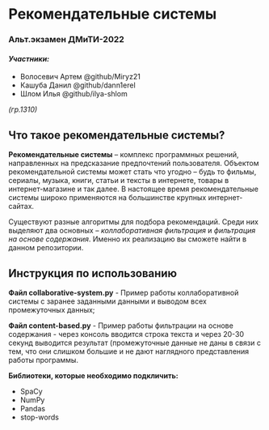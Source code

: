 # Рекомендательные системы
### Альт.экзамен ДМиТИ-2022
#### _Участники:_
* Волосевич Артем @github/Miryz21
* Кашуба Данил @github/dann1erel
* Шлом Илья @github/ilya-shlom

_(гр.1310)_

## Что такое рекомендательные системы?

**Рекомендательные системы** – комплекс программных решений, направленных
на предсказание предпочтений пользователя. Объектом рекомендательной
системы может стать что угодно – будь то фильмы, сериалы, музыка, книги,
статьи и тексты в интернете, товары в интернет-магазине и так далее.
В настоящее время рекомендательные системы широко применяются
на большинстве крупных интернет-сайтах.

Существуют разные алгоритмы для подбора рекомендаций. Среди них
выделяют два основных – _коллаборативная фильтрация_ и
_фильтрация на основе содержания_. Именно их реализацию вы
сможете найти в данном репозитории.

##  Инструкция по использованию

**Файл collaborative-system.py** - Пример работы коллаборативной системы с заранее заданными данными и выводом всех промежуточных данных;

**Файл content-based.py** - Пример работы фильтрации на основе содержания - через консоль вводится строка текста и через 20-30 секунд выводится результат (промежуточные данные не даны в связи с тем, что они слишком большие и не дают наглядного представления работы программы.

**Библиотеки, которые необходимо подкличить:**
* SpaCy
* NumPy
* Pandas
* stop-words
